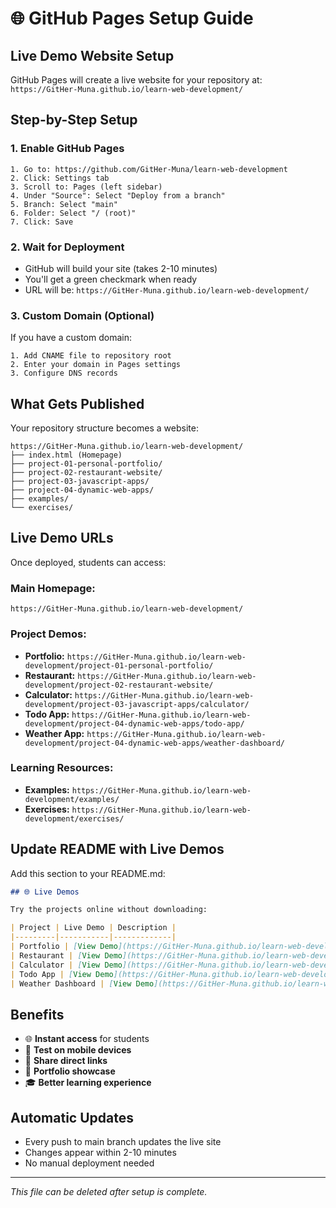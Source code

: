 # 🌐 GitHub Pages Setup Guide

## Live Demo Website Setup

GitHub Pages will create a live website for your repository at:
`https://GitHer-Muna.github.io/learn-web-development/`

## Step-by-Step Setup

### 1. Enable GitHub Pages
```
1. Go to: https://github.com/GitHer-Muna/learn-web-development
2. Click: Settings tab
3. Scroll to: Pages (left sidebar)
4. Under "Source": Select "Deploy from a branch"
5. Branch: Select "main"
6. Folder: Select "/ (root)"
7. Click: Save
```

### 2. Wait for Deployment
- GitHub will build your site (takes 2-10 minutes)
- You'll get a green checkmark when ready
- URL will be: `https://GitHer-Muna.github.io/learn-web-development/`

### 3. Custom Domain (Optional)
If you have a custom domain:
```
1. Add CNAME file to repository root
2. Enter your domain in Pages settings
3. Configure DNS records
```

## What Gets Published

Your repository structure becomes a website:
```
https://GitHer-Muna.github.io/learn-web-development/
├── index.html (Homepage)
├── project-01-personal-portfolio/
├── project-02-restaurant-website/
├── project-03-javascript-apps/
├── project-04-dynamic-web-apps/
├── examples/
└── exercises/
```

## Live Demo URLs

Once deployed, students can access:

### **Main Homepage:**
`https://GitHer-Muna.github.io/learn-web-development/`

### **Project Demos:**
- **Portfolio:** `https://GitHer-Muna.github.io/learn-web-development/project-01-personal-portfolio/`
- **Restaurant:** `https://GitHer-Muna.github.io/learn-web-development/project-02-restaurant-website/`
- **Calculator:** `https://GitHer-Muna.github.io/learn-web-development/project-03-javascript-apps/calculator/`
- **Todo App:** `https://GitHer-Muna.github.io/learn-web-development/project-04-dynamic-web-apps/todo-app/`
- **Weather App:** `https://GitHer-Muna.github.io/learn-web-development/project-04-dynamic-web-apps/weather-dashboard/`

### **Learning Resources:**
- **Examples:** `https://GitHer-Muna.github.io/learn-web-development/examples/`
- **Exercises:** `https://GitHer-Muna.github.io/learn-web-development/exercises/`

## Update README with Live Demos

Add this section to your README.md:
```markdown
## 🌐 Live Demos

Try the projects online without downloading:

| Project | Live Demo | Description |
|---------|-----------|-------------|
| Portfolio | [View Demo](https://GitHer-Muna.github.io/learn-web-development/project-01-personal-portfolio/) | Personal portfolio website |
| Restaurant | [View Demo](https://GitHer-Muna.github.io/learn-web-development/project-02-restaurant-website/) | Multi-page restaurant site |
| Calculator | [View Demo](https://GitHer-Muna.github.io/learn-web-development/project-03-javascript-apps/calculator/) | Interactive calculator |
| Todo App | [View Demo](https://GitHer-Muna.github.io/learn-web-development/project-04-dynamic-web-apps/todo-app/) | Task management app |
| Weather Dashboard | [View Demo](https://GitHer-Muna.github.io/learn-web-development/project-04-dynamic-web-apps/weather-dashboard/) | Weather information app |
```

## Benefits
- 🌐 **Instant access** for students
- 📱 **Test on mobile devices**
- 🔗 **Share direct links**
- 💼 **Portfolio showcase**
- 🎓 **Better learning experience**

## Automatic Updates
- Every push to main branch updates the live site
- Changes appear within 2-10 minutes
- No manual deployment needed

---
*This file can be deleted after setup is complete.*

